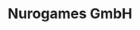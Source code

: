 ---
title: "Nurogames GmbH"
image: "nurogames.webp"
location: "Barcelona, Cataluña, España"
contractType: full-time
locationType: remote
jobs:
  - title: "Unity 3D Programmer"
    start: 2021-08-01
    end: null
    type: "Tiempo completo"
    description: "Developed applications using Unity and custom backend services to provide interactive solutions for the construction and architecture industry. Focused on working with BIM and IFC files, creating tools for visualizing and interacting with 3D building models. The role included integrating real-time data, supporting complex file parsing, and ensuring smooth user experience for professionals in the field."
    skills: ["Unity", "C#", "BIM", "IFC", "Real-time data"]
---